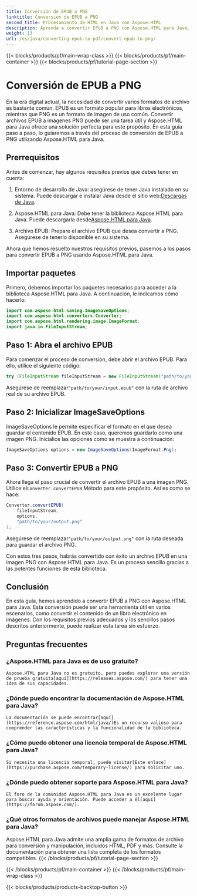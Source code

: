 ```yaml
---
title: Conversión de EPUB a PNG
linktitle: Conversión de EPUB a PNG
second_title: Procesamiento de HTML en Java con Aspose.HTML
description: Aprenda a convertir EPUB a PNG con Aspose.HTML para Java. Siga nuestra guía paso a paso y haga que el contenido de su libro electrónico sea visualmente atractivo.
weight: 13
url: /es/java/converting-epub-to-pdf/convert-epub-to-png/
---
```


{{< blocks/products/pf/main-wrap-class >}}
{{< blocks/products/pf/main-container >}}
{{< blocks/products/pf/tutorial-page-section >}}

# Conversión de EPUB a PNG


En la era digital actual, la necesidad de convertir varios formatos de archivo es bastante común. EPUB es un formato popular para libros electrónicos, mientras que PNG es un formato de imagen de uso común. Convertir archivos EPUB a imágenes PNG puede ser una tarea útil y Aspose.HTML para Java ofrece una solución perfecta para este propósito. En esta guía paso a paso, lo guiaremos a través del proceso de conversión de EPUB a PNG utilizando Aspose.HTML para Java.

## Prerrequisitos

Antes de comenzar, hay algunos requisitos previos que debes tener en cuenta:

1.  Entorno de desarrollo de Java: asegúrese de tener Java instalado en su sistema. Puede descargar e instalar Java desde el sitio web:[Descargas de Java](https://www.oracle.com/java/technologies/javase-downloads.html).

2.  Aspose.HTML para Java: Debe tener la biblioteca Aspose.HTML para Java. Puede descargarla desde[Aspose.HTML para Java](https://releases.aspose.com/html/java/).

3. Archivo EPUB: Prepare el archivo EPUB que desea convertir a PNG. Asegúrese de tenerlo disponible en su sistema.

Ahora que hemos resuelto nuestros requisitos previos, pasemos a los pasos para convertir EPUB a PNG usando Aspose.HTML para Java.

## Importar paquetes

Primero, debemos importar los paquetes necesarios para acceder a la biblioteca Aspose.HTML para Java. A continuación, le indicamos cómo hacerlo:

```java
import com.aspose.html.saving.ImageSaveOptions;
import com.aspose.html.converters.Converter;
import com.aspose.html.rendering.image.ImageFormat;
import java.io.FileInputStream;
```

## Paso 1: Abra el archivo EPUB

Para comenzar el proceso de conversión, debe abrir el archivo EPUB. Para ello, utilice el siguiente código:

```java
try (FileInputStream fileInputStream = new FileInputStream("path/to/your/input.epub")) {
```

 Asegúrese de reemplazar`"path/to/your/input.epub"` con la ruta de archivo real de su archivo EPUB.

## Paso 2: Inicializar ImageSaveOptions

ImageSaveOptions le permite especificar el formato en el que desea guardar el contenido EPUB. En este caso, queremos guardarlo como una imagen PNG. Inicialice las opciones como se muestra a continuación:

```java
ImageSaveOptions options = new ImageSaveOptions(ImageFormat.Png);
```

## Paso 3: Convertir EPUB a PNG

 Ahora llega el paso crucial de convertir el archivo EPUB a una imagen PNG. Utilice el`Converter.convertEPUB` Método para este propósito. Así es como se hace:

```java
Converter.convertEPUB(
    fileInputStream,
    options,
    "path/to/your/output.png"
);
```

 Asegúrese de reemplazar`"path/to/your/output.png"` con la ruta deseada para guardar el archivo PNG.

Con estos tres pasos, habrás convertido con éxito un archivo EPUB en una imagen PNG con Aspose.HTML para Java. Es un proceso sencillo gracias a las potentes funciones de esta biblioteca.

## Conclusión

En esta guía, hemos aprendido a convertir EPUB a PNG con Aspose.HTML para Java. Esta conversión puede ser una herramienta útil en varios escenarios, como convertir el contenido de un libro electrónico en imágenes. Con los requisitos previos adecuados y los sencillos pasos descritos anteriormente, puede realizar esta tarea sin esfuerzo.

## Preguntas frecuentes

### ¿Aspose.HTML para Java es de uso gratuito?
    Aspose.HTML para Java no es gratuito, pero puedes explorar una versión de prueba gratuita[aquí](https://releases.aspose.com/) para tener una idea de sus capacidades.

### ¿Dónde puedo encontrar la documentación de Aspose.HTML para Java?
    La documentación se puede encontrar[aquí](https://reference.aspose.com/html/java/)Es un recurso valioso para comprender las características y la funcionalidad de la biblioteca.

### ¿Cómo puedo obtener una licencia temporal de Aspose.HTML para Java?
    Si necesita una licencia temporal, puede visitar[Este enlace](https://purchase.aspose.com/temporary-license/) para solicitar uno.

### ¿Dónde puedo obtener soporte para Aspose.HTML para Java?
    El foro de la comunidad Aspose.HTML para Java es un excelente lugar para buscar ayuda y orientación. Puede acceder a él[aquí](https://forum.aspose.com/).

### ¿Qué otros formatos de archivos puede manejar Aspose.HTML para Java?
   Aspose.HTML para Java admite una amplia gama de formatos de archivo para conversión y manipulación, incluidos HTML, PDF y más. Consulte la documentación para obtener una lista completa de los formatos compatibles.
{{< /blocks/products/pf/tutorial-page-section >}}

{{< /blocks/products/pf/main-container >}}
{{< /blocks/products/pf/main-wrap-class >}}

{{< blocks/products/products-backtop-button >}}
